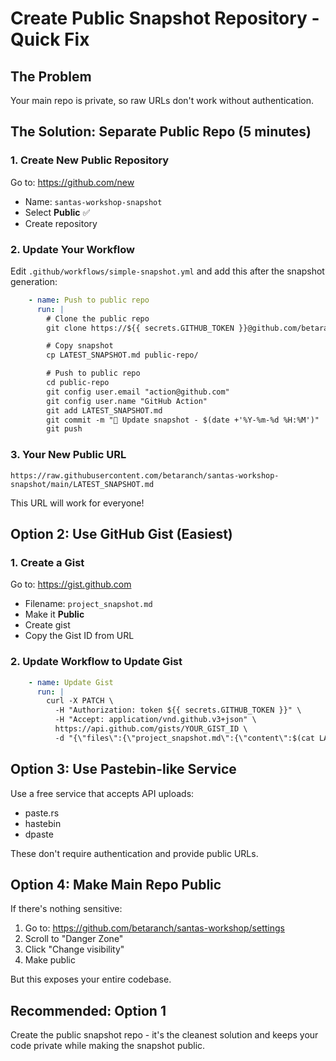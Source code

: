 # Create Public Snapshot Repository - Quick Fix

## The Problem
Your main repo is private, so raw URLs don't work without authentication.

## The Solution: Separate Public Repo (5 minutes)

### 1. Create New Public Repository
Go to: https://github.com/new
- Name: `santas-workshop-snapshot`
- Select **Public** ✅
- Create repository

### 2. Update Your Workflow

Edit `.github/workflows/simple-snapshot.yml` and add this after the snapshot generation:

```yaml
    - name: Push to public repo
      run: |
        # Clone the public repo
        git clone https://${{ secrets.GITHUB_TOKEN }}@github.com/betaranch/santas-workshop-snapshot.git public-repo

        # Copy snapshot
        cp LATEST_SNAPSHOT.md public-repo/

        # Push to public repo
        cd public-repo
        git config user.email "action@github.com"
        git config user.name "GitHub Action"
        git add LATEST_SNAPSHOT.md
        git commit -m "📸 Update snapshot - $(date +'%Y-%m-%d %H:%M')" || echo "No changes"
        git push
```

### 3. Your New Public URL
```
https://raw.githubusercontent.com/betaranch/santas-workshop-snapshot/main/LATEST_SNAPSHOT.md
```

This URL will work for everyone!

## Option 2: Use GitHub Gist (Easiest)

### 1. Create a Gist
Go to: https://gist.github.com
- Filename: `project_snapshot.md`
- Make it **Public**
- Create gist
- Copy the Gist ID from URL

### 2. Update Workflow to Update Gist
```yaml
    - name: Update Gist
      run: |
        curl -X PATCH \
          -H "Authorization: token ${{ secrets.GITHUB_TOKEN }}" \
          -H "Accept: application/vnd.github.v3+json" \
          https://api.github.com/gists/YOUR_GIST_ID \
          -d "{\"files\":{\"project_snapshot.md\":{\"content\":$(cat LATEST_SNAPSHOT.md | jq -Rs .)}}}"
```

## Option 3: Use Pastebin-like Service

Use a free service that accepts API uploads:
- paste.rs
- hastebin
- dpaste

These don't require authentication and provide public URLs.

## Option 4: Make Main Repo Public

If there's nothing sensitive:
1. Go to: https://github.com/betaranch/santas-workshop/settings
2. Scroll to "Danger Zone"
3. Click "Change visibility"
4. Make public

But this exposes your entire codebase.

## Recommended: Option 1

Create the public snapshot repo - it's the cleanest solution and keeps your code private while making the snapshot public.